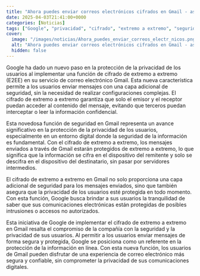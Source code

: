 ```yaml
---
title: "Ahora puedes enviar correos electrónicos cifrados en Gmail - así lo puedes hacer"
date: 2025-04-03T21:41:00+0000
categories: [Noticias]
tags: ["Google", "privacidad", "cifrado", "extremo a extremo", "seguridad", "mensajes", "usuarios."]
cover:
  image: "/images/noticias/Ahora_puedes_enviar_correos_electr_nicos.png"
  alt: "Ahora puedes enviar correos electrónicos cifrados en Gmail - así lo puedes hacer"
  hidden: false
---
```


Google ha dado un nuevo paso en la protección de la privacidad de los usuarios al implementar una función de cifrado de extremo a extremo (E2EE) en su servicio de correo electrónico Gmail. Esta nueva característica permite a los usuarios enviar mensajes con una capa adicional de seguridad, sin la necesidad de realizar configuraciones complejas. El cifrado de extremo a extremo garantiza que solo el emisor y el receptor puedan acceder al contenido del mensaje, evitando que terceros puedan interceptar o leer la información confidencial.

Esta novedosa función de seguridad en Gmail representa un avance significativo en la protección de la privacidad de los usuarios, especialmente en un entorno digital donde la seguridad de la información es fundamental. Con el cifrado de extremo a extremo, los mensajes enviados a través de Gmail estarán protegidos de extremo a extremo, lo que significa que la información se cifra en el dispositivo del remitente y solo se descifra en el dispositivo del destinatario, sin pasar por servidores intermedios.

El cifrado de extremo a extremo en Gmail no solo proporciona una capa adicional de seguridad para los mensajes enviados, sino que también asegura que la privacidad de los usuarios esté protegida en todo momento. Con esta función, Google busca brindar a sus usuarios la tranquilidad de saber que sus comunicaciones electrónicas están protegidas de posibles intrusiones o accesos no autorizados.

Esta iniciativa de Google de implementar el cifrado de extremo a extremo en Gmail resalta el compromiso de la compañía con la seguridad y la privacidad de sus usuarios. Al permitir a los usuarios enviar mensajes de forma segura y protegida, Google se posiciona como un referente en la protección de la información en línea. Con esta nueva función, los usuarios de Gmail pueden disfrutar de una experiencia de correo electrónico más segura y confiable, sin comprometer la privacidad de sus comunicaciones digitales.
